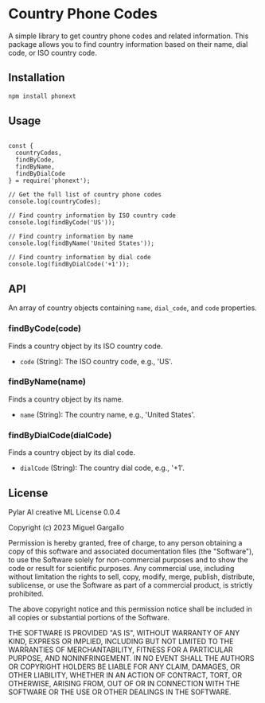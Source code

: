 # Country Phone Codes

A simple library to get country phone codes and related information. This package allows you to find country information based on their name, dial code, or ISO country code.

## Installation

```bash
npm install phonext
```

## Usage

```

const {
  countryCodes,
  findByCode,
  findByName,
  findByDialCode
} = require('phonext');

// Get the full list of country phone codes
console.log(countryCodes);

// Find country information by ISO country code
console.log(findByCode('US'));

// Find country information by name
console.log(findByName('United States'));

// Find country information by dial code
console.log(findByDialCode('+1'));

```

## API

An array of country objects containing `name`, `dial_code`, and `code` properties.

### findByCode(code)

Finds a country object by its ISO country code.

- `code` (String): The ISO country code, e.g., 'US'.

### findByName(name)

Finds a country object by its name.

- `name` (String): The country name, e.g., 'United States'.

### findByDialCode(dialCode)

Finds a country object by its dial code.

- `dialCode` (String): The country dial code, e.g., '+1'.

## License

Pylar AI creative ML License 0.0.4

Copyright (c) 2023 Miguel Gargallo

Permission is hereby granted, free of charge, to any person obtaining a copy of this software and associated documentation files (the "Software"), to use the Software solely for non-commercial purposes and to show the code or result for scientific purposes. Any commercial use, including without limitation the rights to sell, copy, modify, merge, publish, distribute, sublicense, or use the Software as part of a commercial product, is strictly prohibited.

The above copyright notice and this permission notice shall be included in all copies or substantial portions of the Software.

THE SOFTWARE IS PROVIDED "AS IS", WITHOUT WARRANTY OF ANY KIND, EXPRESS OR IMPLIED, INCLUDING BUT NOT LIMITED TO THE WARRANTIES OF MERCHANTABILITY, FITNESS FOR A PARTICULAR PURPOSE, AND NONINFRINGEMENT. IN NO EVENT SHALL THE AUTHORS OR COPYRIGHT HOLDERS BE LIABLE FOR ANY CLAIM, DAMAGES, OR OTHER LIABILITY, WHETHER IN AN ACTION OF CONTRACT, TORT, OR OTHERWISE, ARISING FROM, OUT OF OR IN CONNECTION WITH THE SOFTWARE OR THE USE OR OTHER DEALINGS IN THE SOFTWARE.
